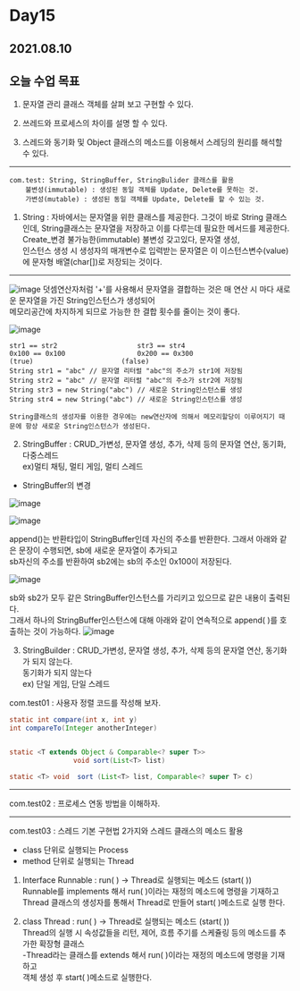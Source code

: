 # Day15


## 2021.08.10

## 오늘 수업 목표 
1) 문자열 관리 클래스 객체를 살펴 보고 구현할 수 있다.

2) 쓰레드와 프로세스의 차이를 설명 할 수 있다.

3) 스레드와 동기화 및 Object 클래스의 메소드를 이용해서 스레딩의 원리를 해석할 수 있다.

------------------------------------------------------------

	com.test: String, StringBuffer, StringBulider 클래스를 활용 
		불변성(immutable) : 생성된 동일 객체를 Update, Delete를 못하는 것.
		가변성(mutable) : 생성된 동일 객체를 Update, Delete를 할 수 있는 것. 
1) String : 자바에서는 문자열을 위한 클래스를 제공한다. 그것이 바로 String 클래스인데, String클래스는 문자열을 저장하고 이를 다루는데 필요한 메서드를 제공한다.<br>
	    Create_변경 불가능한(immutable) 불변성 갖고있다, 문자열 생성, <br>
	   인스턴스 생성 시 생성자의 매개변수로 입력받는 문자열은 이 이스턴스변수(value)에 문자형 배열(char[])로 저장되는 것이다.
---------------------------------------------------------------

![image](https://user-images.githubusercontent.com/56623911/128880265-e7fc3bf1-ceb7-4f61-a0fb-d2f1156fa4f0.png)
덧셈연산자처럼 '+'를 사용해서 문자열을 결합하는 것은 매 연산 시 마다 새로운 문자열을 가진 String인스턴스가 생성되어 <br>메모리공간에 차지하게 되므로 가능한 한 결합 횟수를 줄이는 것이 좋다.
	
	
![image](https://user-images.githubusercontent.com/56623911/128880358-640a2990-dc94-46b2-bfcc-e302e85783a1.png)

	str1 == str2 					str3 == str4
	0x100 == 0x100 					0x200 == 0x300
	(true)						(false)
	String str1 = "abc" // 문자열 리터럴 "abc"의 주소가 str1에 저장됨
	String str2 = "abc" // 문자열 리터럴 "abc"의 주소가 str2에 저장됨
	String str3 = new String("abc") // 새로운 String인스턴스를 생성
	String str4 = new String("abc") // 새로운 String인스턴스를 생성
					
	String클래스의 생성자를 이용한 경우에는 new연산자에 의해서 메모리할당이 이루어지기 때문에 항상 새로운 String인스턴스가 생성된다.
					
					
		
		
2) StringBuffer : CRUD_가변성, 문자열 생성, 추가, 삭제 등의 문자열 연산, 동기화, 다중스레드<br>
						  ex)멀티 채팅, 멀티 게임, 멀티 스레드  

- StringBuffer의 변경

![image](https://user-images.githubusercontent.com/56623911/128884994-b26c10d4-e610-40e9-b0e3-1227eb0f3e87.png)
		
![image](https://user-images.githubusercontent.com/56623911/128885792-835eb74b-94dc-4f6c-8152-77057bffe60d.png)


append()는 반환타입이 StringBuffer인데 자신의 주소를 반환한다. 그래서 아래와 같은 문장이 수행되면, sb에 새로운 문자열이 추가되고 <br>
sb자신의 주소를 반환하여 sb2에는 sb의 주소인 0x100이 저장된다.


![image](https://user-images.githubusercontent.com/56623911/128886742-2b4581ec-8612-4d51-8b36-455551d32b31.png)

sb와 sb2가 모두 같은 StringBuffer인스턴스를 가리키고 있으므로 같은 내용이 출력된다. <br>
그래서 하나의 StringBuffer인스턴스에 대해 아래와 같이 연속적으로 append( )를 호출하는 것이 가능하다.
![image](https://user-images.githubusercontent.com/56623911/128887879-dfe90624-1d53-4703-948b-41112974cd26.png)




3) StringBuilder : CRUD_가변성, 문자열 생성, 추가, 삭제 등의 문자열 연산, 동기화가 되지 않는다.<br>
							동기화가 되지 않는다<br>
						  ex) 단일 게임, 단일 스레드 



com.test01 : 사용자 정렬 코드를 작성해 보자.<br> 
```java
static int compare(int x, int y)
int compareTo(Integer anotherInteger)


static <T extends Object & Comparable<? super T>>
				void sort(List<T> list)

static <T> void  sort (List<T> list, Comparable<? super T> c)
```

----------------------------------------------------------------------------

com.test02 : 프로세스 연동 방법을 이해하자.


------------------------------------------------------------------

com.test03 : 스레드 기본 구현법 2가지와 스레드 클래스의 메소드 활용 <br>
- class 단위로 실행되는 Process<br>
- method 단위로 실행되는 Thread
	
1) Interface Runnable : run( ) -> Thread로 실행되는 메소드 (start( )) <br>
	Runnable를 implements 해서 run( )이라는 재정의 메소드에 명령을 기재하고 <br>
	Thread 클래스의 생성자를 통해서 Thread로 만들어 start( )메소드로 실행 한다.<br>
		
	
2) class Thread	: run( ) -> Thread로 실행되는 메소드 (start( )) <br>
	 Thread의 실행 시 속성값들을 리턴, 제어, 흐름 주기를 스케쥴링 등의 메소드를 추가한 확장형 클래스 <br>
-Thread라는 클래스를 extends 해서 run( )이라는 재정의 메소드에 명령을 기재하고 <br>
객체 생성 후  start( )메소드로 실행한다.
	









